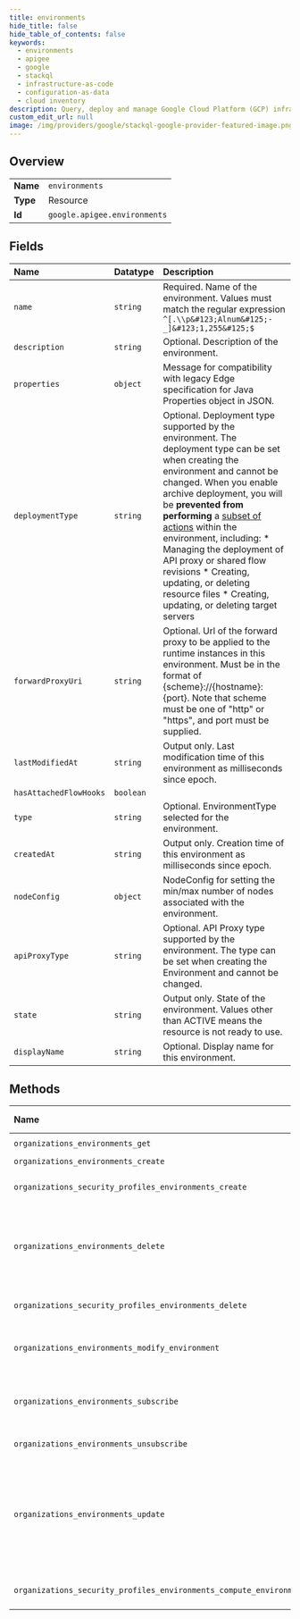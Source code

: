 ```yaml
---
title: environments
hide_title: false
hide_table_of_contents: false
keywords:
  - environments
  - apigee
  - google    
  - stackql
  - infrastructure-as-code
  - configuration-as-data
  - cloud inventory
description: Query, deploy and manage Google Cloud Platform (GCP) infrastructure and resources using SQL
custom_edit_url: null
image: /img/providers/google/stackql-google-provider-featured-image.png
---
```

  
    

## Overview
<table><tbody>
<tr><td><b>Name</b></td><td><code>environments</code></td></tr>
<tr><td><b>Type</b></td><td>Resource</td></tr>
<tr><td><b>Id</b></td><td><code>google.apigee.environments</code></td></tr>
</tbody></table>

## Fields
| Name | Datatype | Description |
|:-----|:---------|:------------|
| `name` | `string` | Required. Name of the environment. Values must match the regular expression `^[.\\p&#123;Alnum&#125;-_]&#123;1,255&#125;$` |
| `description` | `string` | Optional. Description of the environment. |
| `properties` | `object` | Message for compatibility with legacy Edge specification for Java Properties object in JSON. |
| `deploymentType` | `string` | Optional. Deployment type supported by the environment. The deployment type can be set when creating the environment and cannot be changed. When you enable archive deployment, you will be **prevented from performing** a [subset of actions](/apigee/docs/api-platform/local-development/overview#prevented-actions) within the environment, including: * Managing the deployment of API proxy or shared flow revisions * Creating, updating, or deleting resource files * Creating, updating, or deleting target servers |
| `forwardProxyUri` | `string` | Optional. Url of the forward proxy to be applied to the runtime instances in this environment. Must be in the format of &#123;scheme&#125;://&#123;hostname&#125;:&#123;port&#125;. Note that scheme must be one of "http" or "https", and port must be supplied. |
| `lastModifiedAt` | `string` | Output only. Last modification time of this environment as milliseconds since epoch. |
| `hasAttachedFlowHooks` | `boolean` |  |
| `type` | `string` | Optional. EnvironmentType selected for the environment. |
| `createdAt` | `string` | Output only. Creation time of this environment as milliseconds since epoch. |
| `nodeConfig` | `object` | NodeConfig for setting the min/max number of nodes associated with the environment. |
| `apiProxyType` | `string` | Optional. API Proxy type supported by the environment. The type can be set when creating the Environment and cannot be changed. |
| `state` | `string` | Output only. State of the environment. Values other than ACTIVE means the resource is not ready to use. |
| `displayName` | `string` | Optional. Display name for this environment. |
## Methods
| Name | Accessible by | Required Params | Description |
|:-----|:--------------|:----------------|:------------|
| `organizations_environments_get` | `SELECT` | `environmentsId, organizationsId` | Gets environment details. |
| `organizations_environments_create` | `INSERT` | `organizationsId` | Creates an environment in an organization. |
| `organizations_security_profiles_environments_create` | `INSERT` | `organizationsId, securityProfilesId` | CreateSecurityProfileEnvironmentAssociation creates profile environment association i.e. attaches environment to security profile. |
| `organizations_environments_delete` | `DELETE` | `environmentsId, organizationsId` | Deletes an environment from an organization. **Warning: You must delete all key value maps and key value entries before you delete an environment.** Otherwise, if you re-create the environment the key value map entry operations will encounter encryption/decryption discrepancies. |
| `organizations_security_profiles_environments_delete` | `DELETE` | `environmentsId, organizationsId, securityProfilesId` | DeleteSecurityProfileEnvironmentAssociation removes profile environment association i.e. detaches environment from security profile. |
| `organizations_environments_modify_environment` | `EXEC` | `environmentsId, organizationsId` | Updates properties for an Apigee environment with patch semantics using a field mask. **Note:** Not supported for Apigee hybrid. |
| `organizations_environments_subscribe` | `EXEC` | `environmentsId, organizationsId` | Creates a subscription for the environment's Pub/Sub topic. The server will assign a random name for this subscription. The "name" and "push_config" must *not* be specified. |
| `organizations_environments_unsubscribe` | `EXEC` | `environmentsId, organizationsId` | Deletes a subscription for the environment's Pub/Sub topic. |
| `organizations_environments_update` | `EXEC` | `environmentsId, organizationsId` | Updates an existing environment. When updating properties, you must pass all existing properties to the API, even if they are not being changed. If you omit properties from the payload, the properties are removed. To get the current list of properties for the environment, use the [Get Environment API](get). **Note**: Both `PUT` and `POST` methods are supported for updating an existing environment. |
| `organizations_security_profiles_environments_compute_environment_scores` | `EXEC` | `environmentsId, organizationsId, securityProfilesId` | ComputeEnvironmentScores calculates scores for requested time range for the specified security profile and environment. |
